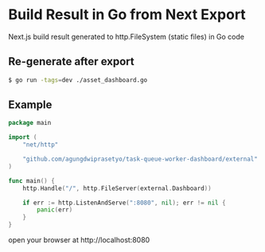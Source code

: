 # Build Result in Go from Next Export

Next.js build result generated to http.FileSystem (static files) in Go code

## Re-generate after export
```sh
$ go run -tags=dev ./asset_dashboard.go
```

## Example

```go
package main

import (
	"net/http"

	"github.com/agungdwiprasetyo/task-queue-worker-dashboard/external"
)

func main() {
    http.Handle("/", http.FileServer(external.Dashboard))

    if err := http.ListenAndServe(":8080", nil); err != nil {
        panic(err)
    }
}
```

open your browser at http://localhost:8080
